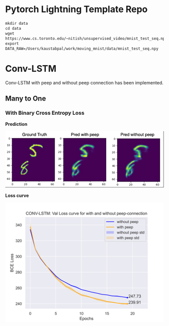 # Pytorch Lightning Template Repo

```
mkdir data
cd data
wget https://www.cs.toronto.edu/~nitish/unsupervised_video/mnist_test_seq.npy
export DATA_RAW=/Users/kaustabpal/work/moving_mnist/data/mnist_test_seq.npy
```
# Conv-LSTM
Conv-LSTM with peep and without peep connection has been implemented.

## Many to One
### With Binary Cross Entropy Loss
**Prediction**

<img src="img/conv_lstm_m2o_pred.jpg" alt="Many to One prediction" width="700"/>
<!-- ![Many to One prediction](img/conv_lstm_m2o_pred.jpg) -->

**Loss curve**

<img src="img/conv_lstm_val_loss.png" alt="Many to One loss curve" width="700"/>
<!-- ![Many to One loss curve](img/conv_lstm_val_loss.png) -->


